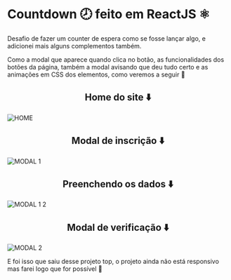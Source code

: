 # Countdown 🕗 feito em ReactJS ⚛️

Desafio de fazer um counter de espera como se fosse lançar algo, e adicionei mais alguns complementos também.

Como a modal que aparece quando clica no botão, as funcionalidades dos botões da página, também a modal avisando que deu tudo certo e as animações em CSS dos elementos, como veremos a seguir 👀 


<h2 align="center">Home do site ⬇️</h2>

![HOME](https://user-images.githubusercontent.com/62243365/183478507-dad11d86-ddc8-4ec3-9fea-cf456920022c.png)

<h2 align="center">Modal de inscrição ⬇️</h2>

![MODAL 1](https://user-images.githubusercontent.com/62243365/183478522-0793edca-6b7d-4229-bc01-6f811a644eb0.png)

<h2 align="center">Preenchendo os dados ⬇️</h2>

![MODAL 1 2](https://user-images.githubusercontent.com/62243365/183478537-b0f5da47-7653-4c76-b14c-8b81842cc6b8.png)

<h2 align="center">Modal de verificação ⬇️</h2>

![MODAL 2](https://user-images.githubusercontent.com/62243365/183478545-308568ed-0acb-477d-b914-77b01e141d16.png)

E foi isso que saiu desse projeto top, o projeto ainda não está responsivo mas farei logo que for possível 👋
